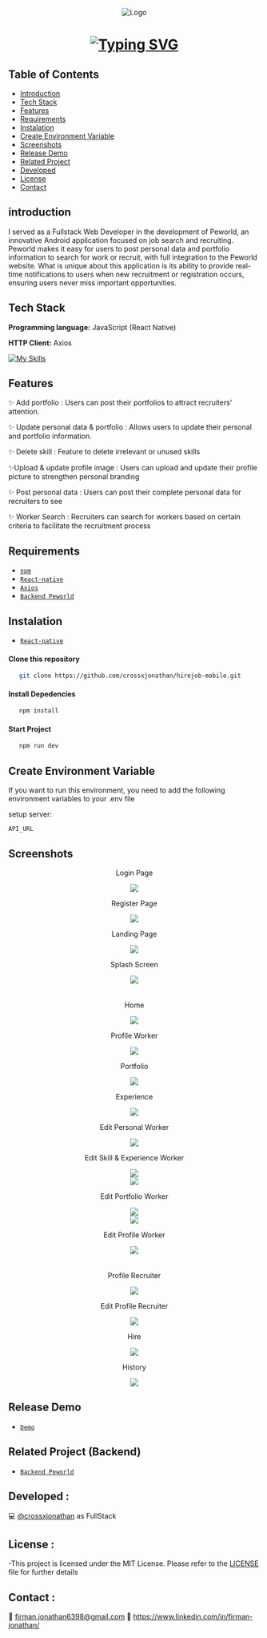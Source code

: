 <p align="center">
  <img src="./src/assets/image/logo/purple.png" alt="Logo">
</p>

<h1 align="center">
    <a href="https://git.io/typing-svg"><img src="https://readme-typing-svg.demolab.com?font=Fira+Code&weight=600&size=25&pause=1000&color=5E50A1&width=435&lines=Peworld+Mobile+Application" alt="Typing SVG" /></a>
</h1>

## Table of Contents

- [Introduction](#introduction)
- [Tech Stack](#Tech-Stack)
- [Features](#features)
- [Requirements](#requirements)
- [Instalation](#instalation)
- [Create Environment Variable](#create-environment-variable)
- [Screenshots](#screenshots)
- [Release Demo](#Demo)
- [Related Project](#related-project-backend)
- [Developed](#Developed)
- [License](#License)
- [Contact](#Contact)


## introduction

I served as a Fullstack Web Developer in the development of Peworld, an innovative Android application focused on job search and recruiting. Peworld makes it easy for users to post personal data and portfolio information to search for work or recruit, with full integration to the Peworld website. What is unique about this application is its ability to provide real-time notifications to users when new recruitment or registration occurs, ensuring users never miss important opportunities.


## Tech Stack

**Programming language:** JavaScript (React Native)

**HTTP Client:** Axios

[![My Skills](https://skillicons.dev/icons?i=js,css,react)](https://skillicons.dev)



## Features

✨ Add portfolio : Users can post their portfolios to attract recruiters' attention.

✨ Update personal data & portfolio : Allows users to update their personal and portfolio information.

✨ Delete skill : Feature to delete irrelevant or unused skills

✨Upload & update profile image : Users can upload and update their profile picture to strengthen personal branding

✨ Post personal data : Users can post their complete personal data for recruiters to see

✨ Worker Search : Recruiters can search for workers based on certain criteria to facilitate the recruitment process


## Requirements

- [`npm`](https://www.npmjs.com/get-npm)
- [`React-native`](https://reactnative.dev/docs/getting-started)
- [`Axios`](https://axios-http.com/docs/intro)
- [`Backend Peworld`](https://github.com/crossxjonathan/peworld-backend)



## Instalation
- [`React-native`](https://reactnative.dev/docs/environment-setup)

#### Clone this repository

```bash
   git clone https://github.com/crossxjonathan/hirejob-mobile.git
```

#### Install Depedencies

```bash
   npm install
```

#### Start Project

```bash
   npm run dev
```


## Create Environment Variable

If you want to run this environment, you need to add the following environment variables to your .env file

setup server: 

`API_URL`

## Screenshots

<div align="center">
    <p>Login Page</p>   
    <img src="./src/assets/image/portfolio/Login1.png">   
    <p>Register Page</p>   
    <img src="./src/assets/image/portfolio/Register1.png">   
    <p>Landing Page</p>   
    <img src="./src/assets/image/portfolio/Landingpage.png">
    <p>Splash Screen</p>   
    <img src="./src/assets/image/portfolio/splace screen.png">
</div>
<div align="center" style="display: flex; flex-direction: column; align-items: center; margin: 20px;">
    <p>Home</p>   
    <img src="./src/assets/image/portfolio/Menu1.png">   
    <p>Profile Worker</p>   
    <img src="./src/assets/image/portfolio/workerProfile.png">   
    <p>Portfolio</p>   
    <img src="./src/assets/image/portfolio/workerPortfolio.png">
    <p>Experience</p>   
    <img src="./src/assets/image/portfolio/workerExperience.png">   
    <p>Edit Personal Worker</p>   
    <img src="./src/assets/image/portfolio/personalWorker.png">   
    <p>Edit Skill & Experience Worker</p>   
    <img src="./src/assets/image/portfolio/skill&Experience.png">
    <img src="./src/assets/image/portfolio/experience display.png">   
     <p>Edit Portfolio Worker</p>   
    <img src="./src/assets/image/portfolio/editPortfolio.png">
    <img src="./src/assets/image/portfolio/editPortfolioDisplay.png"> 
    <p>Edit Profile Worker</p>   
    <img src="./src/assets/image/portfolio/detailWorker.png">  
</div>
<div align="center" style="display: flex; flex-direction: column; align-items: center; margin: 20px;">
    <p>Profile Recruiter</p>   
    <img src="./src/assets/image/portfolio/profileRecruiter.png">   
    <p>Edit Profile Recruiter</p>   
    <img src="./src/assets/image/portfolio/personalRecruiter.png">   
    <p>Hire</p>    
    <img src="./src/assets/image/portfolio/hireworkers.png">   
    <p>History</p>    
    <img src="./src/assets/image/portfolio/historyHire.png">   
</div>



## Release Demo
- [`Demo`](https://drive.google.com/drive/folders/1_2DQyy4G83jz9LFf2zeaXjcoRmBE6100?usp=sharing)


## Related Project (Backend)

- [`Backend Peworld`](https://github.com/crossxjonathan/peworld-backend.git)



## Developed :

💻 [@crossxjonathan](https://github.com/crossxjonathan) as FullStack

## License :

-This project is licensed under the MIT License. Please refer to the [LICENSE](./LICENSE) file for further details

## Contact :
📧 firman.jonathan6398@gmail.com
🔗 https://www.linkedin.com/in/firman-jonathan/
